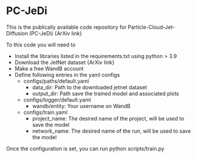 # PC-JeDi

This is the publically available code repository for Particle-Cloud-Jet-Diffusion (PC-JeDi) {ArXiv link}

To this code you will need to
* Install the libraries listed in the requirements.txt using python > 3.9
* Download the JetNet dataset {ArXiv link}
* Make a free WandB account
* Define following entries in the yaml configs
    * configs/paths/default.yaml
        * data_dir: Path to the downloaded jetnet dataset
        * output_dir: Path save the trained model and associated plots
    * configs/logger/default.yaml
        * wandb/entity: Your username on WandB
    * configs/train.yaml
        * project_name: The desired name of the project, will be used to save the model
        * network_name: The desired name of the run, will be used to save the model

Once the configuration is set, you can run python scripts/train.py

